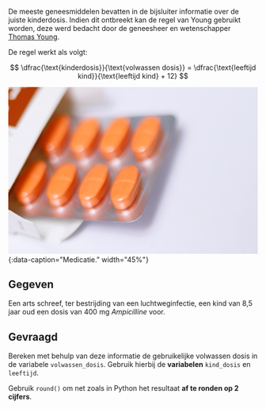 De meeste geneesmiddelen bevatten in de bijsluiter informatie over de juiste kinderdosis. Indien dit ontbreekt kan de regel van Young gebruikt worden, deze werd bedacht door de geneesheer en wetenschapper <a href="https://en.wikipedia.org/wiki/Thomas_Young_(scientist)" target="_blank">Thomas Young</a>.

De regel werkt als volgt:

$$
    \dfrac{\text{kinderdosis}}{\text{volwassen dosis}} = \dfrac{\text{leeftijd kind}}{\text{leeftijd kind} + 12}
$$

![Medicatie.](media/melany-tuinfosalud-com.jpg "Foto door Go to Melany @ tuinfosalud.com op Unsplash."){:data-caption="Medicatie." width="45%"}

## Gegeven

Een arts schreef, ter bestrijding van een luchtweginfectie, een kind van 8,5 jaar oud een dosis van 400 mg *Ampicilline* voor. 

## Gevraagd

Bereken met behulp van deze informatie de gebruikelijke volwassen dosis in de variabele `volwassen_dosis`.  Gebruik hierbij de **variabelen** `kind_dosis` en `leeftijd`.

Gebruik `round()` om net zoals in Python het resultaat **af te ronden op 2 cijfers**. 